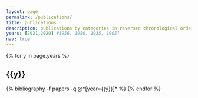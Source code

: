 ```yaml
---
layout: page
permalink: /publications/
title: publications
description: publications by categories in reversed chronological order. generated by jekyll-scholar.
years: [2021,2020] #1956, 1950, 1935, 1905]
nav: true
---
```


<div class="publications">

{% for y in page.years %}
  <h2 class="year">{{y}}</h2>
  {% bibliography -f papers -q @*[year={{y}}]* %}
{% endfor %}

</div>
